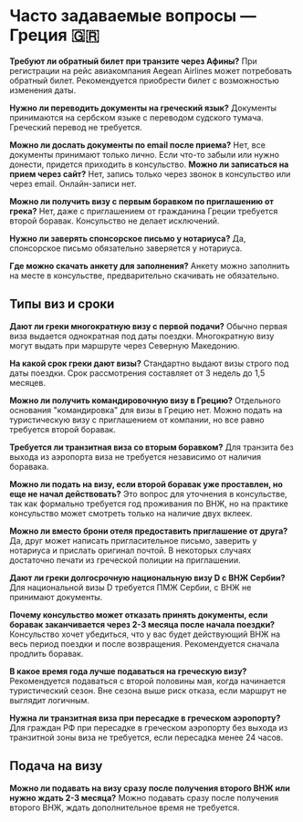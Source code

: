 # Часто задаваемые вопросы — Греция 🇬🇷
**Требуют ли обратный билет при транзите через Афины?**
При регистрации на рейс авиакомпания Aegean Airlines может потребовать обратный билет. Рекомендуется приобрести билет с возможностью изменения даты.

**Нужно ли переводить документы на греческий язык?**
Документы принимаются на сербском языке с переводом судского тумача. Греческий перевод не требуется.

**Можно ли дослать документы по email после приема?**
Нет, все документы принимают только лично. Если что-то забыли или нужно донести, придется приходить в консульство.
**Можно ли записаться на прием через сайт?**
Нет, запись только через звонок в консульство или через email. Онлайн-записи нет.

**Можно ли получить визу с первым боравком по приглашению от грека?**
Нет, даже с приглашением от гражданина Греции требуется второй боравак. Консульство не делает исключений.

**Нужно ли заверять спонсорское письмо у нотариуса?**
Да, спонсорское письмо обязательно заверяется у нотариуса.

**Где можно скачать анкету для заполнения?**
Анкету можно заполнить на месте в консульстве, предварительно скачивать не обязательно.

## Типы виз и сроки

**Дают ли греки многократную визу с первой подачи?**
Обычно первая виза выдается однократная под даты поездки. Многократную визу могут выдать при маршруте через Северную Македонию.

**На какой срок греки дают визы?**
Стандартно выдают визы строго под даты поездки. Срок рассмотрения составляет от 3 недель до 1,5 месяцев.

**Можно ли получить командировочную визу в Грецию?**
Отдельного основания "командировка" для визы в Грецию нет. Можно подать на туристическую визу с приглашением от компании, но все равно требуется второй боравак.

**Требуется ли транзитная виза со вторым боравком?**
Для транзита без выхода из аэропорта виза не требуется независимо от наличия боравака.


**Можно ли подать на визу, если второй боравак уже проставлен, но еще не начал действовать?**
Это вопрос для уточнения в консульстве, так как формально требуется год проживания по ВНЖ, но на практике консульство может смотреть только на наличие двух вклеек.

**Можно ли вместо брони отеля предоставить приглашение от друга?**
Да, друг может написать пригласительное письмо, заверить у нотариуса и прислать оригинал почтой. В некоторых случаях достаточно печати из греческой полиции на приглашении.

**Дают ли греки долгосрочную национальную визу D с ВНЖ Сербии?**
Для национальной визы D требуется ПМЖ Сербии, с ВНЖ не принимают документы.


**Почему консульство может отказать принять документы, если боравак заканчивается через 2-3 месяца после начала поездки?**
Консульство хочет убедиться, что у вас будет действующий ВНЖ на весь период поездки и после возвращения. Рекомендуется сначала продлить боравак.

**В какое время года лучше подаваться на греческую визу?**
Рекомендуется подаваться с второй половины мая, когда начинается туристический сезон. Вне сезона выше риск отказа, если маршрут не выглядит логичным.

**Нужна ли транзитная виза при пересадке в греческом аэропорту?**
Для граждан РФ при пересадке в греческом аэропорту без выхода из транзитной зоны виза не требуется, если пересадка менее 24 часов.

## Подача на визу

**Можно ли подавать на визу сразу после получения второго ВНЖ или нужно ждать 2-3 месяца?**
Можно подавать сразу после получения второго ВНЖ, ждать дополнительное время не требуется.

